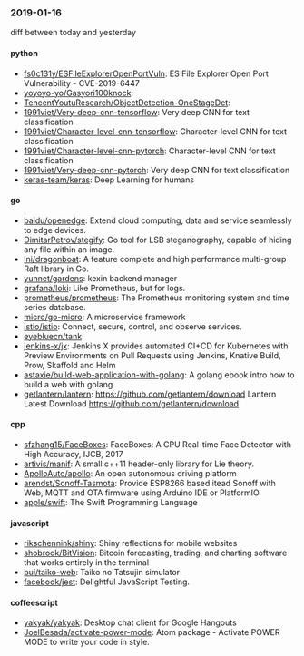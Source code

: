 ### 2019-01-16
diff between today and yesterday

#### python
* [fs0c131y/ESFileExplorerOpenPortVuln](https://github.com/fs0c131y/ESFileExplorerOpenPortVuln): ES File Explorer Open Port Vulnerability - CVE-2019-6447
* [yoyoyo-yo/Gasyori100knock](https://github.com/yoyoyo-yo/Gasyori100knock): 
* [TencentYoutuResearch/ObjectDetection-OneStageDet](https://github.com/TencentYoutuResearch/ObjectDetection-OneStageDet): 
* [1991viet/Very-deep-cnn-tensorflow](https://github.com/1991viet/Very-deep-cnn-tensorflow): Very deep CNN for text classification
* [1991viet/Character-level-cnn-tensorflow](https://github.com/1991viet/Character-level-cnn-tensorflow): Character-level CNN for text classification
* [1991viet/Character-level-cnn-pytorch](https://github.com/1991viet/Character-level-cnn-pytorch): Character-level CNN for text classification
* [1991viet/Very-deep-cnn-pytorch](https://github.com/1991viet/Very-deep-cnn-pytorch): Very deep CNN for text classification
* [keras-team/keras](https://github.com/keras-team/keras): Deep Learning for humans

#### go
* [baidu/openedge](https://github.com/baidu/openedge): Extend cloud computing, data and service seamlessly to edge devices.
* [DimitarPetrov/stegify](https://github.com/DimitarPetrov/stegify): Go tool for LSB steganography, capable of hiding any file within an image.
* [lni/dragonboat](https://github.com/lni/dragonboat): A feature complete and high performance multi-group Raft library in Go.
* [yunnet/gardens](https://github.com/yunnet/gardens):  kexin backend manager
* [grafana/loki](https://github.com/grafana/loki): Like Prometheus, but for logs.
* [prometheus/prometheus](https://github.com/prometheus/prometheus): The Prometheus monitoring system and time series database.
* [micro/go-micro](https://github.com/micro/go-micro): A microservice framework
* [istio/istio](https://github.com/istio/istio): Connect, secure, control, and observe services.
* [eyebluecn/tank](https://github.com/eyebluecn/tank): 
* [jenkins-x/jx](https://github.com/jenkins-x/jx): Jenkins X provides automated CI+CD for Kubernetes with Preview Environments on Pull Requests using Jenkins, Knative Build, Prow, Skaffold and Helm
* [astaxie/build-web-application-with-golang](https://github.com/astaxie/build-web-application-with-golang): A golang ebook intro how to build a web with golang
* [getlantern/lantern](https://github.com/getlantern/lantern):  https://github.com/getlantern/download  Lantern Latest Download https://github.com/getlantern/download 

#### cpp
* [sfzhang15/FaceBoxes](https://github.com/sfzhang15/FaceBoxes): FaceBoxes: A CPU Real-time Face Detector with High Accuracy, IJCB, 2017
* [artivis/manif](https://github.com/artivis/manif): A small c++11 header-only library for Lie theory.
* [ApolloAuto/apollo](https://github.com/ApolloAuto/apollo): An open autonomous driving platform
* [arendst/Sonoff-Tasmota](https://github.com/arendst/Sonoff-Tasmota): Provide ESP8266 based itead Sonoff with Web, MQTT and OTA firmware using Arduino IDE or PlatformIO
* [apple/swift](https://github.com/apple/swift): The Swift Programming Language

#### javascript
* [rikschennink/shiny](https://github.com/rikschennink/shiny):  Shiny reflections for mobile websites
* [shobrook/BitVision](https://github.com/shobrook/BitVision): Bitcoin forecasting, trading, and charting software that works entirely in the terminal
* [bui/taiko-web](https://github.com/bui/taiko-web): Taiko no Tatsujin simulator
* [facebook/jest](https://github.com/facebook/jest): Delightful JavaScript Testing.

#### coffeescript
* [yakyak/yakyak](https://github.com/yakyak/yakyak): Desktop chat client for Google Hangouts
* [JoelBesada/activate-power-mode](https://github.com/JoelBesada/activate-power-mode): Atom package - Activate POWER MODE to write your code in style.
